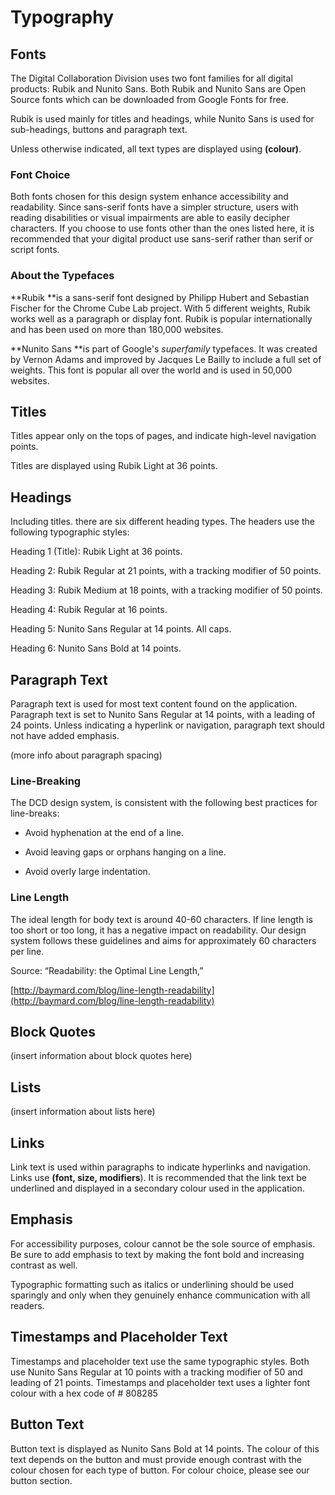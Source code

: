 # Typography

## Fonts

The Digital Collaboration Division uses two font families for all digital products: Rubik and Nunito Sans. Both Rubik and Nunito Sans are Open Source fonts which can be downloaded from Google Fonts for free.

Rubik is used mainly for titles and headings, while Nunito Sans is used for sub-headings, buttons and paragraph text.

Unless otherwise indicated, all text types are displayed using **\(colour\)**.

### Font Choice

Both fonts chosen for this design system enhance accessibility and readability. Since sans-serif fonts have a simpler structure, users with reading disabilities or visual impairments are able to easily decipher characters. If you choose to use fonts other than the ones listed here, it is recommended that your digital product use sans-serif rather than serif or script fonts.

### About the Typefaces

**Rubik **is a sans-serif font designed by Philipp Hubert and Sebastian Fischer for the Chrome Cube Lab project. With 5 different weights, Rubik works well as a paragraph or display font. Rubik is popular internationally and has been used on more than 180,000 websites.

**Nunito Sans **is part of Google's _superfamily_ typefaces. It was created by Vernon Adams and improved by Jacques Le Bailly to include a full set of weights. This font is popular all over the world and is used in 50,000 websites.

## Titles

Titles appear only on the tops of pages, and indicate high-level navigation points.

Titles are displayed using Rubik Light at 36 points.

## Headings

Including titles. there are six different heading types. The headers use the following typographic styles:

Heading 1 \(Title\): Rubik Light at 36 points.

Heading 2: Rubik Regular at 21 points, with a tracking modifier of 50 points.

Heading 3: Rubik Medium at 18 points, with a tracking modifier of 50 points.

Heading 4: Rubik Regular at 16 points.

Heading 5: Nunito Sans Regular at 14 points. All caps.

Heading 6: Nunito Sans Bold at 14 points.

## Paragraph Text

Paragraph text is used for most text content found on the application. Paragraph text is set to Nunito Sans Regular at 14 points, with a leading of 24 points. Unless indicating a hyperlink or navigation, paragraph text should not have added emphasis.

\(more info about paragraph spacing\)

### Line-Breaking

The DCD design system, is consistent with the following best practices for line-breaks:

* Avoid hyphenation at the end of a line.

* Avoid leaving gaps or orphans hanging on a line.

* Avoid overly large indentation.

### Line Length

The ideal length for body text is around 40-60 characters. If line length is too short or too long, it has a negative impact on readability. Our design system follows these guidelines and aims for approximately 60 characters per line.

Source: “Readability: the Optimal Line Length,”

[http://baymard.com/blog/line-length-readability](http://baymard.com/blog/line-length-readability)

## Block Quotes

\(insert information about block quotes here\)

## Lists

\(insert information about lists here\)

## Links

Link text is used within paragraphs to indicate hyperlinks and navigation. Links use **\(font, size, modifiers**\). It is recommended that the link text be underlined and displayed in a secondary colour used in the application.

## Emphasis

For accessibility purposes, colour cannot be the sole source of emphasis. Be sure to add emphasis to text by making the font bold and increasing contrast as well.

Typographic formatting such as italics or underlining should be used sparingly and only when they genuinely enhance communication with all readers.

## Timestamps and Placeholder Text

Timestamps and placeholder text use the same typographic styles. Both use Nunito Sans Regular at 10 points with a tracking modifier of 50 and leading of 21 points. Timestamps and placeholder text uses a lighter font colour with a hex code of \# 808285

## Button Text

Button text is displayed as Nunito Sans Bold at 14 points. The colour of this text depends on the button and must provide enough contrast with the colour chosen for each type of button. For colour choice, please see our button section.

